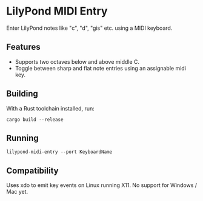 # LilyPond MIDI Entry

Enter LilyPond notes like "c", "d", "gis" etc. using a MIDI keyboard.

## Features

- Supports two octaves below and above middle C.
- Toggle between sharp and flat note entries using an assignable midi key.

## Building

With a Rust toolchain installed, run:

```
cargo build --release
```

## Running

```
lilypond-midi-entry --port KeyboardName
```

## Compatibility

Uses xdo to emit key events on Linux running X11. No support for Windows / Mac yet.
